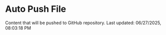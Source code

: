 # Auto Push File

Content that will be pushed to GitHub repository.
Last updated: 06/27/2025, 08:03:18 PM